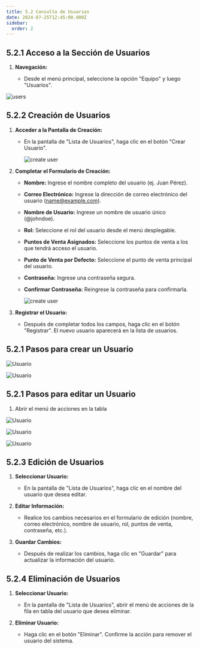 ```yaml
---
title: 5.2 Consulta de Usuarios
date: 2024-07-25T12:45:00.000Z
sidebar:
  order: 2
---
```

## 5.2.1 Acceso a la Sección de Usuarios

1. **Navegación:**

   * Desde el menú principal, seleccione la opción "Equipo" y luego "Usuarios".

![users](/images/uploads/pantalla_usuarios.gif "Acceder a pantalla de usuarios")

## 5.2.2 Creación de Usuarios

1. **Acceder a la Pantalla de Creación:**

   * En la pantalla de "Lista de Usuarios", haga clic en el botón "Crear Usuario".

     ![create user](/images/uploads/crear_usuarios.gif "Crear Usuarios")
2. **Completar el Formulario de Creación:**

   * **Nombre:** Ingrese el nombre completo del usuario (ej. Juan Pérez).
   * **Correo Electrónico:** Ingrese la dirección de correo electrónico del usuario (name@example.com).
   * **Nombre de Usuario:** Ingrese un nombre de usuario único (@johndoe).
   * **Rol:** Seleccione el rol del usuario desde el menú desplegable.
   * **Puntos de Venta Asignados:** Seleccione los puntos de venta a los que tendrá acceso el usuario.
   * **Punto de Venta por Defecto:** Seleccione el punto de venta principal del usuario.
   * **Contraseña:** Ingrese una contraseña segura.
   * **Confirmar Contraseña:** Reingrese la contraseña para confirmarla.

     ![create user](/images/uploads/crea_usuario.gif "Crear usuario")
3. **Registrar el Usuario:**

   * Después de completar todos los campos, haga clic en el botón "Registrar". El nuevo usuario aparecerá en la lista de usuarios.

## 5.2.1 Pasos para crear un Usuario

![Usuario](/images/uploads/acciones-usuario-1.png "Crear Usuario paso 1")

![Usuario](/images/uploads/acciones-usuario2.png "Crear usuario paso 2 ")

## 5.2.1 Pasos para editar un Usuario

1. Abrir el menú de acciones en la tabla 

![Usuario](/images/uploads/acciones-usuario-3.png "Editar Usuario paso 1")

![Usuario](/images/uploads/acciones-usuario-4.png "Crear usuario paso 2")

![Usuario](/images/uploads/acciones-usuario-5.png "Crear Usuario paso 3")

## 5.2.3 Edición de Usuarios

1. **Seleccionar Usuario:**

   * En la pantalla de "Lista de Usuarios", haga clic en el nombre del usuario que desea editar.
2. **Editar Información:**

   * Realice los cambios necesarios en el formulario de edición (nombre, correo electrónico, nombre de usuario, rol, puntos de venta, contraseña, etc.).
3. **Guardar Cambios:**

   * Después de realizar los cambios, haga clic en "Guardar" para actualizar la información del usuario.

## 5.2.4 Eliminación de Usuarios

1. **Seleccionar Usuario:**

   * En la pantalla de "Lista de Usuarios", abrir el menú de acciones de la fila en tabla del usuario que desea eliminar.
2. **Eliminar Usuario:**

   * Haga clic en el botón "Eliminar". Confirme la acción para remover el usuario del sistema.
